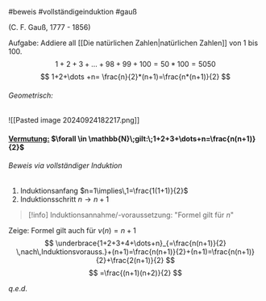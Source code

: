 #beweis #vollständigeinduktion #gauß

(C. F. Gauß, 1777 - 1856)

Aufgabe: Addiere all [[Die natürlichen Zahlen|natürlichen Zahlen]] von 1 bis 100.
$$
1+2+3+\dots+98+99+100 = 50*100 =5050
$$
$$
1+2+\dots +n= \frac{n}{2}*(n+1)=\frac{n*(n+1)}{2}
 $$
###### Geometrisch:
![[Pasted image 20240924182217.png]]

#### <u>Vermutung:</u> $\forall \in \mathbb{N}\;gilt:\;1+2+3+\dots+n=\frac{n(n+1)}{2}$

###### Beweis via vollständiger Induktion
1. Induktionsanfang $n=1\implies\,1=\frac{1(1+1)}{2}$ 
2. Induktionsschritt $n \to n+1$
>[!info] Induktionsannahme/-voraussetzung: "Formel gilt für $n$"

Zeige: Formel gilt auch für $\nu(n)=n+1$
$$
\underbrace{1+2+3+4+\dots+n}_{=\frac{n(n+1)}{2} \,nach\,Induktionsvorauss.}+(n+1)=\frac{n(n+1)}{2}+(n+1)=\frac{n(n+1)}{2}+\frac{2(n+1)}{2}
$$
$$
=\frac{(n+1)(n+2)}{2}
$$

$q$.$e$.$d$.